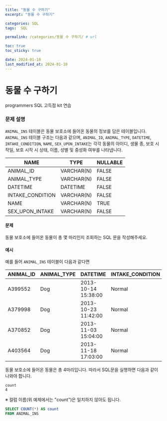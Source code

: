```yaml
---
title: "동물 수 구하기"
excerpt: "동물 수 구하기"

categories: SQL
tags:  SQL

permalink: /categories/동물 수 구하기/ # url

toc: true
toc_sticky: true

date: 2024-01-10
last_modified_at: 2024-01-10
---
```


# 동물 수 구하기

programmers SQL 고득점 kit 연습

### 문제 설명

`ANIMAL_INS` 테이블은 동물 보호소에 들어온 동물의 정보를 담은 테이블입니다. `ANIMAL_INS` 테이블 구조는 다음과 같으며, `ANIMAL_ID`, `ANIMAL_TYPE`, `DATETIME`, `INTAKE_CONDITION`, `NAME`, `SEX_UPON_INTAKE`는 각각 동물의 아이디, 생물 종, 보호 시작일, 보호 시작 시 상태, 이름, 성별 및 중성화 여부를 나타냅니다.

| NAME             | TYPE       | NULLABLE |
|------------------|------------|----------|
| ANIMAL_ID        | VARCHAR(N) | FALSE    |
| ANIMAL_TYPE      | VARCHAR(N) | FALSE    |
| DATETIME         | DATETIME   | FALSE    |
| INTAKE_CONDITION | VARCHAR(N) | FALSE    |
| NAME             | VARCHAR(N) | TRUE     |
| SEX_UPON_INTAKE  | VARCHAR(N) | FALSE    |

#### 문제

동물 보호소에 들어온 동물이 총 몇 마리인지 조회하는 SQL 문을 작성해주세요.

#### 예시

예를 들어 `ANIMAL_INS` 테이블이 다음과 같다면

| ANIMAL_ID | ANIMAL_TYPE | DATETIME            | INTAKE_CONDITION | NAME     | SEX_UPON_INTAKE |
|-----------|-------------|---------------------|------------------|----------|-----------------|
| A399552   | Dog         | 2013-10-14 15:38:00 | Normal           | Jack     | Neutered Male   |
| A379998   | Dog         | 2013-10-23 11:42:00 | Normal           | Disciple | Intact Male     |
| A370852   | Dog         | 2013-11-03 15:04:00 | Normal           | Katie    | Spayed Female   |
| A403564   | Dog         | 2013-11-18 17:03:00 | Normal           | Anna     | Spayed Female   |

동물 보호소에 들어온 동물은 총 4마리입니다. 따라서 SQL문을 실행하면 다음과 같이 나와야 합니다.

```
count
4
```

※ 컬럼 이름(위 예제에서는 "count")은 일치하지 않아도 됩니다.

```sql
SELECT COUNT(*) AS count
FROM ANIMAL_INS
```
